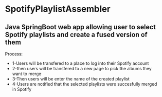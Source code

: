 # SpotifyPlaylistAssembler
## Java SpringBoot web app allowing user to select Spotify playlists and create a fused version of them

Process:
* 1-Users will be transfered to a place to log into their Spotify account 
* 2-then users will be transfered to a new page to pick the albums they want to merge 
* 3-Then users will be enter the name of the created playlist 
* 4-Users are notified that the selected playlists were succesfully merged in Spotify



  
